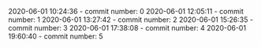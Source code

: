 2020-06-01 10:24:36 - commit number: 0
2020-06-01 12:05:11 - commit number: 1
2020-06-01 13:27:42 - commit number: 2
2020-06-01 15:26:35 - commit number: 3
2020-06-01 17:38:08 - commit number: 4
2020-06-01 19:60:40 - commit number: 5
